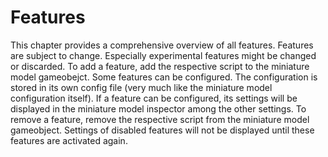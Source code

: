 
<!-- First line has to be empty. -->
# Features

This chapter provides a comprehensive overview of all features. Features are subject to change. Especially experimental features might be changed or discarded. To add a feature, add the respective script to the miniature model gameobejct. Some features can be configured. The configuration is stored in its own config file (very much like the miniature model configuration itself).
If a feature can be configured, its settings will be displayed in the miniature model inspector among the other settings. To remove a feature, remove the respective script from the miniature model gameobject. Settings of disabled features will not be displayed until these features are activated again.

<!-- TODO: ingame vs in game?  -->
<!-- TODO: smaller images? -->
<!-- TODO: ref paper -->

<!-- ## Grab/Carry Miniature Model

**Description**  

Allows the player to pickup the entire miniature model and carry it.

**How to Use Ingame ** 

The player can press the specified grab button on either controller.

**Setup**  

Requires no setup. This is one of the basic features.

**Configuration**

No configuration required.

**Input**

Configure 'Right Grab Button' and 'Left Grab Button' in the input manager.

**Note**

This feature is always enabled by default. To disable it, don't assign any key mapping to the 'Right Grab Button' and 'Left Grab Button'. -->
<!-- If you would want to disable it, you'd have to remove the dependency to *OVRGrabbable* in the *MiniatureModel* script. Then, you could remove the *OVRGrabbable* component from the miniature model. -->
<!-- TODO: second one would be better because mapping required eg by scaling -->


<!-- ## Destination Selection Pickup

![Destination Selection Pickup](content/res/PickupSmall.png)

**Description**  
One of two alternative destination selection methods. Allows the player to pickup the representation of himself/herself and place it somewhere else in the miniature model. Thereby, a travel destination is selected. The destination has to be confirmed to start the travel phase. This is the recommended destination selection method.

**How to Use Ingame**   -->
<!-- The player has to pinch index and thumb to pickup the red player representation in the WIM. A blue destination representation will be picked up. The red player representation stays in place as the player does not move. The blue destination representation can be placed in the miniature model to indicate the desired target position. Once placed, the player can pickup the blue destination indicator and place it somewhere else. Alternatively, the player can pickup the  -->
<!-- The user can instantiate a destination indicator, identical
to the one used with direct selection, by grabbing the red user representation in the WIM. Therefore, the user must pinch the index finger and thumb. The destination indicator will be picked up, while the user’s representation stays in place. The user can then place the destination indicator anywhere in the WIM. To change the orientation, the user must turn his or her hand accordingly. The destination indicator can be dropped and picked up again to change the selected destination or orientation. Alternatively, the user can pull another destination indicator out of the red user  representation in the WIM. In this case, the old destination indicator will disappear. To confirm the destination, the destination indicator in the WIM must be double-tapped.


**Setup**  
Set 'Destination Selection Method' to 'Pickup' in miniature model inspector to enable. Requires no additional setup. This is one of the basic features.

**Configuration**  
No configuration required.

**Input**  
Configure 'Pickup Thumb Button' and 'Pickup Index Button' in the input manager. Additionally, the 'Pickup Thumb Button (Touch)' can be configured. It should be configured to the same mapping as 'Pickup Thumb Button'. This is optional, but strongly advised. Configuring this additional button allows to detect when the player no longer touches the thumb button. This will yield much better results and prevents some visual discrepancies (e.g. the player still holding the object only with the index finger). Currently, only one hand (the right hand by default) can be used at a time. -->


<!-- ## Destination Selection Touch

![Destination Selection Touch](content/res/SelectDestinationSmall.png)

**Description**  
One of two alternative destination selection methods. Allows the player to touch a location in the miniature model and mark it as destination by pressing a button. The destination can be confirmed by pressing another button.

**How to Use Ingame**
The player has to touch the desired destination with his index finger in the miniature model. To confirm the destination, a button has to be pressed. A thumbstick can be used to change the desired orientation. Another button has to be pressed to start the travel.

**Setup**  
Add the *DestinationSelectionTouch* script to the miniature model. Set 'Destination Selection Method' to 'Touch' in miniature model inspector to enable.

**Configuration**  
No configuration required.

**Input**  
Configure 'Destination Selection Button', 'Confirm Travel Button', and 'Destination Rotation Thumbstick' in the input manager. -->


<!-- ## Respawn -->

<!-- **Description**  
Allows the user to respawn the miniature model. This is especially useful if the user left the miniature model somewhere in the VE. It will be spawned at the user’s
position using an offset specified beforehand.

**How to Use Ingame**  
The user has to press the respawn button.

**Setup**  
Requires no setup. This is one of the basic features.

**Configuration**  
No configuration required.

**Input**  
Assign 'Respawn Button' in the input manager.

**Note**  
This feature is always enabled by default. To disable it, don't assign any key mapping to the 'Respawn Button'. -->


<!-- ## Semi-Transparent  

![Occlusion Handling: Semi-Transparent](content/res/TransparentWIM.png)

**Description**  
Draws the miniature model semi-transparently to mitigate issues with occlusion.

**How to Use Ingame**  
 -

**Setup**  
Check 'Semi-Transparent' in the miniature model inspector to enable.

**Configuration**  
Use 'Transparency' slider to choose transparency.

**Input**  
 - -->


<!-- ## Experimental: Detect Arm Length

**Description**  
Detects the player's arm length at the start of the game. The detected arm length will be used instead of the spawn distance when respawning the miniature model.

**How to Use Ingame**  
At the start of the game, the player has to extend the arm and press the confirm travel button. This has to be repeated every time the game is started. There is currently no visual feedback.

**Setup**  
Add the *DetectArmLength* script to the miniature model gameobject. Check 'Auto Detect Arm Length' in the miniature model inspector to enable.

**Configuration**  
 -

**Input**  
The 'Confirm Travel Button' has to be set in the input manager. -->


<!-- ## Scaling (Pro)

**Description**  
Allows the player to resize the miniature model at runtime.

**How to Use Ingame**  
To resize the miniature model, the player can grab it using both hands.
The WIM can be scaled up by moving the hands apart from each
other and scaled-down by bringing the hands closer together.

**Setup**  
Add the *Scaling* scrip to the miniature model gameobject. Check 'Allow WIM Scaling' to enable.

**Configuration**   -->
<!-- TODO: -->

<!-- * When scaling the miniature model up or down, the player changes the the scale factor. The scale factor represents the miniature model's current size.
* Change 'Min Scale Factor' to set the smallest allowed scale factor. This should be a positive number.
* Change 'Max Scale Factor' to set the largest allowed scale factor. A scale factor of '1' would result in the miniature model being a 1:1 copy of the full-sized level, thus also full sized.
* 'Scale Step' is used to determine how fast the scale factor can change. Small numbers will only allow small changes, large number will allow much faster scaling.
* 'Inter Hand Distance Delta Threshold': Ignore inter hand distance deltas below this threshold for scaling. Important so that not every tiny hand jitter will trigger scaling.

**Input**  
Configure “Right Grab Button” and “Left Grab Button” in the input manager. -->


<!-- ## Scrolling  (Pro) -->

<!-- TODO: image -->
<!-- **Description**  
When enabled, only an excerpt of the miniature model will be visible. Allows to player to decide which part of the miniature model should be visible at runtime. Especially useful when the level is very large and thus the miniature model would be very large, too.

**How to Use Ingame**  
There are two possible scrolling modes. The automatic  scrolling mode is useful in combination with the destination selection method 'touch', which is described in Section 2.3. If a destination is selected, the visual excerpt will
be centered on the destination. The visual excerpt will be centered on the user representation otherwise. Using the automatic scrolling mode requires no additional user interaction.  

The manual scrolling mode is useful in combination with the 'pickup' destination selection method described in Section
2.2. Using the manual scrolling mode, the user can use a thumbstick to move the visual excerpt of the miniature model.

**Setup**  
Add the *Scrolling* script to the miniature model gameobject. Check 'Allow WIM Scrolling' to enable.

**Configuration**   -->
<!-- TODO: -->

<!-- * 'Allow WIM Scrolling': whether this feature is enabled
* 'Active Area Bounds': Bounds of the box collider the player can use to grab the miniature model.
* 'Auto Scroll': Whether scrolling should be automated, so that the destination indicator is centered. If no destination is selected, the player is centered. If disabled, the player can scroll manually using thumbsticks.
* 'Scroll Speed': The default scroll speed. Only available when 'Auto Scroll' is enabled.
* 'Allow Vertical Scrolling': Whether vertical scrolling should be allowed. This required a second thumbstick. Only available when 'Auto Scroll' is disabled.

**Input**  
When 'Auto Scroll' is enabled, no input is required. Otherwise, configure 'Scrolling Axis' in the input manager. Also configure 'Vertical Scrolling Axis' in the input manager, if 'Allow Vertical Scrolling' is enabled. -->


<!-- ## Occlusion Handling: Cutout View  (Pro) -->

<!-- TODO: image -->
<!-- **Description**  
Geometries which are within proximity of an area
defined by a cylinder are clipped. As opposed to the “melting
walls” technique, the cylinder is attached to the user’s virtual head in the virtual environemnt.

**How to Use Ingame**  
The player doesn't need to do anything to activate this feature. It will be automatically used when the player's head is close to the miniature model.

**Setup**  
Add the *OcclusionHandling* script to the miniature model gameobject. Select 'Cutout View' as 'Occlusion Handling Strategy' in the miniature model inspector. -->

<!-- **Configuration**   -->
<!-- TODO: -->

<!-- * 'Cutout Range': Height of the view cone hiding the miniature model. The pointy end origins at the player's eyes.
* 'Cutout Angle': Angle of the view cone hiding the miniature model.
* 'Show Cutout Light': Whether the view cone should be visualized by a spotlight.
* 'Cutout Light Color': The color of the spotlight. Only available if 'Show Cutout Light' is enabled.

**Input**  
 - -->

<!-- ## Occlusion Handling: Melting Walls (Pro)

![Occlusion Handling Strategy: Melting Walls](content/res/MeltingWalls.png) -->

<!-- TODO: -->
<!-- **Description**  
As soon as the player's hand approaches the WIM, those parts of the WIM in close proximity to the hand start to fade. When the hand is moved elsewhere, the entire WIM is visible again.

**How to Use Ingame**  
The player doesn't need to do anything to activate this feature. It will be automatically used when the player's hand is close to the miniature model.

**Setup**  
Add the *OcclusionHandling* script to the miniature model gameobject. Select 'Melting Walls' as 'Occlusion Handling Strategy' in the miniature model inspector. -->

<!-- **Configuration**   -->
<!-- TODO: -->
<!-- 
* 'Melt Radius': Radius around the player's arm in which the miniature model is hidden.
* 'Melt Height': Distance parallel to the player's arm in which the miniature model is hidden.

**Input**  
 - -->


<!-- ## Preview Screen (Pro)

![Orientation Aid: Preview Screen](content/res/PreviewScreen.png)

**Description**  
The preview screen is a 2D panel that floats
in the VE and always faces the user. On the preview screen, the user can see a live preview of what the currently specified destination looks like, i.e. a continuously updated image showing exactly what the user will see once translated and rotated to the specified location and orientation. There are two different preview screen modes.

**How to Use Ingame**  
When the automatic mode is active, the WIM will be automatically displayed while a destination is selected. The preview screen will float above the WIM using a consistent offset. No user input is required.

The pickup mode works very similarly to the pickup destination selection method described in section 2.2. The destination indicator’s view frustum is displayed in the miniature model. The user can grab the view frustum by pinching the index finger and thumb. The preview screen will become visible and attached to the user’s hand. Afterwards, the user can position the preview screen anywhere in the VE. As soon as the preview screen is dropped, it will retain its position relative to the WIM. The preview screen can be closed by pressing a Close button which is displayed
in the upper right corner of the preview screen.

**Setup**  
Add *PreviewScreen* script to miniature model gameobject. Check 'Show Preview Screen' to enable.

**Configuration**  

* 'Show Preview Screen': Whether this feature is enabled.
* 'Auto Position Preview Screen': Whether the preview screen should be automatically opened and placed at a fixed position above the miniature model. Otherwise, the player has to grab the destination indicator's view cone using index and thumb and place the preview screen somewhere.

**Input**  
When the automatic mode is active, no input needs to be configured. Otherwise, configure 'Pickup Index Button', 'Pickup Thumb Button' and (optionally) 'Pickup Thumb Button (touch)'. -->


<!-- ## Travel Preview Animation (Pro)

![Orientation Aid: Travel Preview Animation](content/res/TravelPreviewAnimation.png)

**Description**  
The travel preview animation adds a visual path between the user's current position and selected destination in the miniature model. A semi-transparent user representation is animated to move along the path, thus providing a preview of the travel phase.

**How to Use Ingame**  
Will be displayed automatically.

**Setup**  
Add the *TravelPreviewAnimation* script to the gameobject. Check 'Travel Preview Animation' to enable.

**Configuration**  

* 'Travel Preview Animation': Whether this feature is enabled.
* 'Travel Preview Animation Speed': How long the travel preview animation should take in seconds. The animation is looped.

**Input**  
 - -->


<!-- ## Post-Travel Path Trace (Pro) -->
<!-- TODO: Better image -->

<!-- ![Orientation Aid: Path Trace](content/res/PathTrace.png)

**Description**  
A line from the previous position to the new position is displayed in the miniature model, visualizing the locomotion that just took place. The path trace is faded-out over time, from the previous position towards the new one.

**How to Use Ingame**  
Will be displayed automatically.

**Setup**  
Add the *PathTrace* script to the miniature model gameobject. Check 'Post Travel Path Trace' to enable.

**Configuration**  

* 'Post Travel Path Trace': Whether this feature is enabled.
* 'Trace Duration': How long the path trace is visible in seconds.

**Input**  
 - -->


<!-- ## Respawn Dissolve/Resolve FX (Pro) -->
<!-- TODO: improve image (multiple images?) -->

<!-- ![Respawn Dissolve-Resolve Effect](content/res/Dissolve1.png)

**Description**  
Adds an dissolve-resolve effect to the miniature model on respawn.

**How to Use Ingame**  
Will be displayed automatically.

**Setup**  
Add *DissolveFX* scrip to the miniature model.

**Configuration**  
 -

**Input**  
 - -->


<!-- ## Experimental: Live Update (Pro)

**Description**  
Updates the miniature model whenever a change to the full-sized level is made. Works both in editor and at runtime. This is still experimental. Only changes to transform components and child hierarchy are detected. Currently, this is not very performant.

**How to Use Ingame**  
 -

**Setup**  
Check 'Live Update WIM (experimental)' in miniature model inspector.

**Configuration**  
 -

**Input**  
 - -->


<!-- ## Experimental: Distance Grabbing (Pro) -->

<!-- TODO: Add image -->

<!-- **Description**  
Allows the player to point at certain objects and grab them from a distance. -->

<!-- **How to Use Ingame**  
Aim at target using the laser pointer. Hold grab button to start pulling the object. -->

<!-- **Setup**  

* Add *DistanceGrabbable* to every gameobject which should be grabbable from a distance, e.g. the miniature model gameobject.
* Replace 'CustomHandsLeft Variant' and 'CustomHandsRight Variant' prefabs with the respective pro versions: 'CustomHandsLeft Variant (Pro)' and 'CustomHandsRight Variant (Pro)'.

**Configuration**  
To configure the laser pointer find the 'AimAssist' child object of the respective hand. Modify the line component to change the visual appearance of the laser pointer. Use the *AimAssist* inspector to change additional settings:

* 'Hand': The hand this script is attached to.
* 'Length': The length of the laser pointer.

Also, these settings can be modified using the *DistanceGrabber* inspector which is attached to the respective hand:

* 'Hand': Hand this script is attached to.
* 'Start': Start point of the laser pointer. This should be set to the 'Aim Assist' child object.
* 'Required Distance to WIM': Distance grabbing will be disabled if within specified distance to miniature model. 
* 'Snap Speed': Specifies how fast objects are pulled towards hand.
* 'Min Distance': Stop pulling objects that are within specified distance to hand.
* 'Disable While in WIM': Automatically disable while this hand is touching the miniature model.


**Input**  
Configure 'Left Grab Button' and 'Right Grab Button' in the input manager. -->
